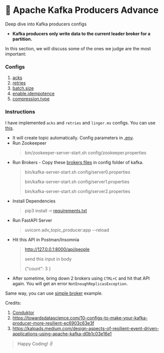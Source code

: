 # 👊 Apache Kafka Producers Advance

Deep dive into Kafka producers configs

- **Kafka producers only write data to the current leader broker for a partition.**

In this section, we will discuss some of the ones we judge are the most important:

### Configs
1. [acks](https://github.com/varunajmera0/apache-kafka/blob/main/kafka-producers/advance/md_files/acks.md "Acks Config")
2. [retries](https://github.com/varunajmera0/apache-kafka/blob/main/kafka-producers/advance/md_files/retries.md "Retries Config")
3. [batch.size](https://github.com/varunajmera0/apache-kafka/blob/main/kafka-producers/advance/md_files/batch.size.md  "Batch Size Config")
4. [enable.idempotence](https://github.com/varunajmera0/apache-kafka/blob/main/kafka-producers/advance/md_files/enable.idempotence.md  "Enable Idempotence Config")
5. [compression.type](https://github.com/varunajmera0/apache-kafka/blob/main/kafka-producers/advance/md_files/enable.idempotence.md  "Compression Type Config")

### Instructions
I have implemented `acks` and `retries` and `linger.ms` configs. You can use [this](https://github.com/varunajmera0/apache-kafka/tree/main/kafka-producers/advance).

 - It will create topic automatically. Config parameters in [.env](https://github.com/varunajmera0/apache-kafka/blob/main/kafka-producers/advance/.env).
 - Run Zookeepeer
   > bin/zookeeper-server-start.sh config/zookeeper.properties
 - Run Brokers - Copy these [brokers files](https://github.com/varunajmera0/apache-kafka/tree/main/kafka-producers/brokers) in config folder of kafka.
   > bin/kafka-server-start.sh config/server0.properties
   >
   > bin/kafka-server-start.sh config/server1.properties
   > 
   > bin/kafka-server-start.sh config/server2.properties
 - Install Dependencies
   > pip3 install -r [requirements.txt](https://github.com/varunajmera0/apache-kafka/blob/main/kafka-producers/requirements.txt "Requirements File")
 - Run FastAPI Server
   > uvicorn adv_topic_producer:app --reload
 - Hit this API in Postman/Insomnia
   > http://127.0.0.1:8000/api/people
   > 
   > send this input in body
   > 
   > {"count": 3 }
 - After sometime, bring down 2 brokers using `CTRL+C` and hit that API again. You will get an error `NotEnoughReplicasException`.

Same way, you can use [simple broker](https://github.com/varunajmera0/apache-kafka/tree/main/kafka-producers/basic) example.

 

Credits: 
1. [Conduktor](https://www.conduktor.io/kafka/kafka-producers-advanced) <br>
2. https://towardsdatascience.com/10-configs-to-make-your-kafka-producer-more-resilient-ec6903c63e3f
3. https://kalpads.medium.com/design-aspects-of-resilient-event-driven-applications-using-apache-kafka-d0b1c03e16e1

> Happy Coding! :v:
